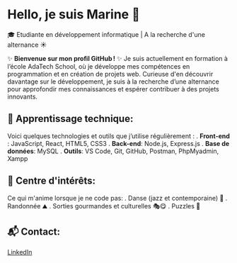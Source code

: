 # Hello, je suis Marine 👋

🎓 Etudiante en développement informatique | A la recherche d'une alternance ☀️

✨ **Bienvenue sur mon profil GitHub !** ✨
Je suis actuellement en formation à l’école AdaTech School, où je développe mes compétences en programmation et en création de projets web.
Curieuse d'en découvrir davantage sur le développement, je suis à la recherche d’une alternance pour approfondir mes connaissances et espérer contribuer à des projets innovants.

## 🚀 Apprentissage technique:
Voici quelques technologies et outils que j’utilise régulièrement :
. **Front-end** : JavaScript, React, HTML5, CSS3
. **Back-end**: Node.js, Express.js
. **Base de données**: MySQL
. **Outils**: VS Code, Git, GitHub, Postman, PhpMyadmin, Xampp

## 🎨 Centre d'intérêts:
Ce qui m'anime lorsque je ne code pas:
. Danse (jazz et contemporaine) 💃
. Randonnée ⛰️
. Sorties gourmandes et culturelles 🎭😋
. Puzzles 🧩

## 📬 Contact:
[LinkedIn](www.linkedin.com/in/marinedelfosse)

<!--
**Marine-Dlf/Marine-Dlf** is a ✨ _special_ ✨ repository because its `README.md` (this file) appears on your GitHub profile.

Here are some ideas to get you started:

- 🔭 I’m currently working on ...
- 🌱 I’m currently learning ...
- 👯 I’m looking to collaborate on ...
- 🤔 I’m looking for help with ...
- 💬 Ask me about ...
- 📫 How to reach me: ...
- 😄 Pronouns: ...
- ⚡ Fun fact: ...
-->
